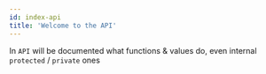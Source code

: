```yaml
---
id: index-api
title: 'Welcome to the API'
---
```


In `API` will be documented what functions & values do, even internal `protected` / `private` ones
